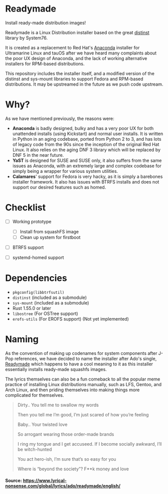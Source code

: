 # Readymade
Install ready-made distribution images!

Readymade is a Linux Distribution installer based on the great [distinst](https://github.com/pop-os/distinst) library by System76.

It is created as a replacement to Red Hat's [Anaconda](https://github.com/rhinstaller/anaconda) installer for Ultramarine Linux and tauOS after we have heard many complaints about the poor UX design of Anaconda, and the lack of working alternative installers for RPM-based distributions.

This repository includes the installer itself, and a modified version of the distinst and sys-mount libraries to support Fedora and RPM-based distributions. It may be upstreamed in the future as we push code upstream.

# Why?

As we have mentioned previously, the reasons were:

- **Anaconda** is badly designed, bulky and has a very poor UX for both unattended installs (using Kickstart) and normal user installs. It is written in Python in an aging codebase, ported from Python 2 to 3, and has lots of legacy code from the 90s since the inception of the original Red Hat Linux. It also relies on the aging DNF 3 library which will be replaced by DNF 5 in the near future.
- **YaST** is designed for SUSE and SUSE only, it also suffers from the same issues as Anaconda, with an extremely large and complex codebase for simply being a wrapper for various system utilities.
- **Calamares**' support for Fedora is very hacky, as it is simply a barebones installer framework. It also has issues with BTRFS installs and does not support our desired features such as homed.


# Checklist
- [ ] Working prototype
  - [ ] Install from squashFS image
  - [ ] Clean up system for firstboot
- [ ] BTRFS support
- [ ] systemd-homed support


# Dependencies
- `pkgconfig(libbtrfsutil)`
- `distinst` (included as a submodule)
- `sys-mount` (included as a submodule)
- Rust 1.55.0 or later
- `libostree` (For OSTree support)
- `erofs-utils` (For EROFS support) (Not yet implemented) 

# Naming

As the convention of making up codenames for system components after J-Pop references, we have decided to name the installer after Ado's single, [Readymade](https://youtu.be/jg09lNupc1s) which happens to have a cool meaning to it as this installer essentially installs ready-made squashfs images.

The lyrics themselves can also be a fun comeback to all the popular meme practice of installing Linux distributions manually, such as LFS, Gentoo, and Arch Linux, and then priding themselves into making things more complicated for themselves.

> Dirty.. You tell me to swallow my words
> 
> Then you tell me I’m good, I’m just scared of how you’re feeling
> 
> Baby.. Your twisted love
> 
> So arrogant wearing those order-made brands
> 
> I ring my tongue and I get accuseed. If I become socially awkward, I’ll be witch-hunted
> 
> You act hero-ish, I’m sure that’s so easy for you
> 
> Where is “beyond the society”? F**k money and love

#### Source: https://www.lyrical-nonsense.com/global/lyrics/ado/readymade/english/

